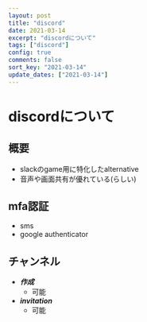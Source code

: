 ```yaml
---
layout: post
title: "discord"
date: 2021-03-14
excerpt: "discordについて"
tags: ["discord"]
config: true
comments: false
sort_key: "2021-03-14"
update_dates: ["2021-03-14"]
---
```


# discordについて

## 概要
 - slackのgame用に特化したalternative
 - 音声や画面共有が優れている(らしい)

## mfa認証
 - sms
 - google authenticator

## チャンネル
 - ***作成***
   - 可能
 - ***invitation***
   - 可能
